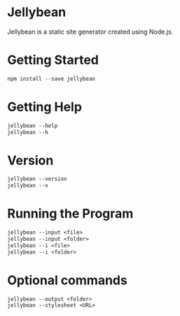 # Jellybean

Jellybean is a static site generator created using Node.js.

# Getting Started

```diff
npm install --save jellybean
```
# Getting Help

```diff
jellybean --help
jellybean --h
```

# Version

```diff
jellybean --version
jellybean --v
```

# Running the Program

```diff
jellybean --input <file>
jellybean --input <folder>
jellybean --i <file>
jellybean --i <folder>
```

# Optional commands

```diff
jellybean --output <folder>
jellybean --stylesheet <URL>
```
